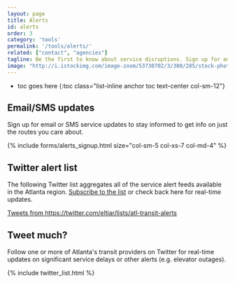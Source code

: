 ```yaml
---
layout: page
title: Alerts
id: alerts
order: 3
category: 'tools'
permalink: '/tools/alerts/'
related: ["contact", "agencies"]
tagline: Be the first to know about service disruptions. Sign up for email/SMS alerts or follow our Twitter feeds.
image: "http://i.istockimg.com/image-zoom/53730702/3/380/285/stock-photo-53730702-bell.jpg"
---
```


* toc goes here
{:toc class="list-inline anchor toc text-center col-sm-12"}

## Email/SMS updates

Sign up for email or SMS service updates to stay informed to get info on just the routes you care about.

{% include forms/alerts_signup.html size="col-sm-5 col-xs-7 col-md-4" %}


## Twitter alert list

The following Twitter list aggregates all of the service alert feeds available in the Atlanta region. [Subscribe to the list](https://twitter.com/eltiar/lists/atl-transit-alerts) or check back here for real-time updates.

<div class="col-md-offset-2">
	<a class="twitter-timeline" height="300" href="https://twitter.com/eltiar/lists/atl-transit-alerts" data-widget-id="469587949617553409">Tweets from https://twitter.com/eltiar/lists/atl-transit-alerts</a>
	<script>!function(d,s,id){var js,fjs=d.getElementsByTagName(s)[0],p=/^http:/.test(d.location)?'http':'https';if(!d.getElementById(id)){js=d.createElement(s);js.id=id;js.src=p+"://platform.twitter.com/widgets.js";fjs.parentNode.insertBefore(js,fjs);}}(document,"script","twitter-wjs");</script>
</div>

## Tweet much?

Follow one or more of Atlanta's transit providers on Twitter for real-time updates on significant service delays or other alerts (e.g. elevator outages).

<div class="row">
	{% include twitter_list.html %}
</div>
